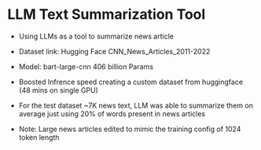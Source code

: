 # LLM Text Summarization Tool

- Using LLMs as a tool to summarize news article

- Dataset link: Hugging Face CNN_News_Articles_2011-2022

- Model: bart-large-cnn 406 billion Params

- Boosted Infrence speed creating a custom dataset from huggingface (48 mins on single GPU)

- For the test dataset ~7K news text, LLM was able to summarize them on average just using 20% of words present in news articles

- Note: Large news articles edited to mimic the training config of 1024 token length
